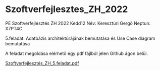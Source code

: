 # Szoftverfejlesztes_ZH_2022
PE Szoftverfejlesztés ZH 2022 Kedd12 
Név: Keresztúri Gergő
Neptun: X7PT4C

5.feladat: Adatbázis architektúrájának bemutatása és Use Case diagram bemutatása

A feladat megoldása elérhető egy pdf fájlból jelen Github ágon belül.


[Szoftverfejlesztés_ZH_5.feladat.pdf](https://github.com/GeRgOProg/Szoftverfejlesztes_ZH_2022/files/8610500/Szoftverfejlesztes_ZH_5.feladat.pdf)

